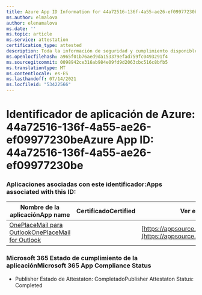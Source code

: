 ```yaml
---
title: Azure App ID Information for 44a72516-136f-4a55-ae26-ef09977230be
ms.author: elmalova
author: elenamalova
ms.date: ''
ms.topic: article
ms.service: attestation
certification_type: attested
description: Toda la información de seguridad y cumplimiento disponible para 44a72516-136f-4a55-ae26-ef09977230be.
ms.openlocfilehash: a965f01b76aed9da153379efad759fc0493291f4
ms.sourcegitcommit: 0098942ce316ab984e09fd9d2063cbc516c8bfb5
ms.translationtype: MT
ms.contentlocale: es-ES
ms.lasthandoff: 07/14/2021
ms.locfileid: "53422566"
---
```

# <a name="azure-app-id-44a72516-136f-4a55-ae26-ef09977230be"></a><span data-ttu-id="e7d0a-103">Identificador de aplicación de Azure: 44a72516-136f-4a55-ae26-ef09977230be</span><span class="sxs-lookup"><span data-stu-id="e7d0a-103">Azure App ID: 44a72516-136f-4a55-ae26-ef09977230be</span></span>


### <a name="apps-associated-with-this-id"></a><span data-ttu-id="e7d0a-104">Aplicaciones asociadas con este identificador:</span><span class="sxs-lookup"><span data-stu-id="e7d0a-104">Apps associated with this ID:</span></span>
| <span data-ttu-id="e7d0a-105">**Nombre de la aplicación**</span><span class="sxs-lookup"><span data-stu-id="e7d0a-105">**App name**</span></span> | <span data-ttu-id="e7d0a-106">**Certificado**</span><span class="sxs-lookup"><span data-stu-id="e7d0a-106">**Certified**</span></span> | <span data-ttu-id="e7d0a-107">**Ver en AppSource**</span><span class="sxs-lookup"><span data-stu-id="e7d0a-107">**View in AppSource**</span></span> |
|-|-|-|
| [<span data-ttu-id="e7d0a-108">OnePlaceMail para Outlook</span><span class="sxs-lookup"><span data-stu-id="e7d0a-108">OnePlaceMail for Outlook</span></span>](https://docs.microsoft.com/en-us/microsoft-365-app-certification/forward/WA104380723) |  | [https://appsource.microsoft.com/product/office/WA104380723](https://appsource.microsoft.com/product/office/WA104380723) |

### <a name="microsoft-365-app-compliance-status"></a><span data-ttu-id="e7d0a-109">Microsoft 365 Estado de cumplimiento de la aplicación</span><span class="sxs-lookup"><span data-stu-id="e7d0a-109">Microsoft 365 App Compliance Status</span></span>
- <span data-ttu-id="e7d0a-110">Publisher Estado de Attestaton: Completado</span><span class="sxs-lookup"><span data-stu-id="e7d0a-110">Publisher Attestaton Status: Completed</span></span>
